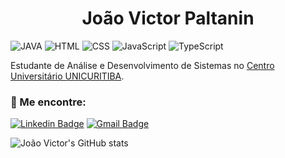 <h1 align="center">
  João Victor Paltanin
</h1> 

![JAVA](https://img.shields.io/badge/JAVA-Beginner-red)
![HTML](https://img.shields.io/badge/HTML-Beginner-orange)
![CSS](https://img.shields.io/badge/CSS-Beginner-purple)
![JavaScript](https://img.shields.io/badge/JavaScript-Beginner-yellow)
![TypeScript](https://img.shields.io/badge/TypeScript-Beginner-blue)

Estudante de Análise e Desenvolvimento de Sistemas no [Centro Universitário UNICURITIBA](https://www.unicuritiba.edu.br/). 

### 📢 Me encontre:

[![Linkedin Badge](https://img.shields.io/badge/-João%20Victor-0A66C2?style=flat-square&logo=Linkedin&logoColor=white&link=https://www.linkedin.com/in/jo%C3%A3o-victor-paltanin-167a36201/)](https://www.linkedin.com/in/jo%C3%A3o-victor-paltanin-167a36201/)
[![Gmail Badge](https://img.shields.io/badge/-joaovpaltanin116@gmail.com-CB3F2E?style=flat-square&logo=Gmail&logoColor=white&link=mailto:joaovpaltanin116@gmail.com)](mailto:joaovpaltanin116@gmail.com)

![João Victor's GitHub stats](https://github-readme-stats.vercel.app/api?username=JvPaltanin&show_icons=true)
